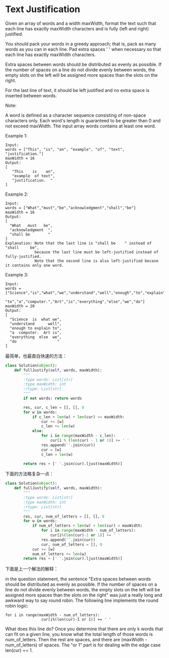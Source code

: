 # Text Justification

Given an array of words and a width maxWidth, format the text such that each line has exactly maxWidth characters and is fully (left and right) justified.

You should pack your words in a greedy approach; that is, pack as many words as you can in each line. Pad extra spaces ' ' when necessary so that each line has exactly maxWidth characters.

Extra spaces between words should be distributed as evenly as possible. If the number of spaces on a line do not divide evenly between words, the empty slots on the left will be assigned more spaces than the slots on the right.

For the last line of text, it should be left justified and no extra space is inserted between words.

Note:

A word is defined as a character sequence consisting of non-space characters only.
Each word's length is guaranteed to be greater than 0 and not exceed maxWidth.
The input array words contains at least one word.

Example 1:
```
Input:
words = ["This", "is", "an", "example", "of", "text", "justification."]
maxWidth = 16
Output:
[
   "This    is    an",
   "example  of text",
   "justification.  "
]
```

Example 2:
```
Input:
words = ["What","must","be","acknowledgment","shall","be"]
maxWidth = 16
Output:
[
  "What   must   be",
  "acknowledgment  ",
  "shall be        "
]
Explanation: Note that the last line is "shall be    " instead of "shall     be",
             because the last line must be left-justified instead of fully-justified.
             Note that the second line is also left-justified becase it contains only one word.
```

Example 3:
```
Input:
words = ["Science","is","what","we","understand","well","enough","to","explain",
         "to","a","computer.","Art","is","everything","else","we","do"]
maxWidth = 20
Output:
[
  "Science  is  what we",
  "understand      well",
  "enough to explain to",
  "a  computer.  Art is",
  "everything  else  we",
  "do                  "
]
```

最简单，也最直白快速的方法：
```python
class Solution(object):
    def fullJustify(self, words, maxWidth):
        """
        :type words: List[str]
        :type maxWidth: int
        :rtype: List[str]
        """
        if not words: return words

        res, cur, c_len = [], [], 0
        for w in words:
            if c_len + len(w) + len(cur) <= maxWidth:
                cur += [w]
                c_len += len(w)
            else:
                for i in range(maxWidth - c_len):
                    cur[i % (len(cur) - 1 or 1)] += ' '
                res.append(''.join(cur))
                cur = [w]
                c_len = len(w)

        return res + [' '.join(cur).ljust(maxWidth)]
```

下面的方法略复杂一点：

```python
class Solution(object):
    def fullJustify(self, words, maxWidth):
        """
        :type words: List[str]
        :type maxWidth: int
        :rtype: List[str]
        """
        res, cur, num_of_letters = [], [], 0
        for w in words:
            if num_of_letters + len(w) + len(cur) > maxWidth:
                for i in range(maxWidth - num_of_letters):
                    cur[i%(len(cur)-1 or 1)] += ' '
                res.append(''.join(cur))
                cur, num_of_letters = [], 0
            cur += [w]
            num_of_letters += len(w)
        return res + [' '.join(cur).ljust(maxWidth)]
```

下面是上一个解法的解释：


in the question statement, the sentence "Extra spaces between words should be distributed as evenly as possible. If the number of spaces on a line do not divide evenly between words, the empty slots on the left will be assigned more spaces than the slots on the right" was just a really long and awkward way to say round robin. The following line implements the round robin logic:
```
for i in range(maxWidth - num_of_letters):
                cur[i%(len(cur)-1 or 1)] += ' '
```
What does this line do? Once you determine that there are only k words that can fit on a given line, you know what the total length of those words is num_of_letters. Then the rest are spaces, and there are (maxWidth - num_of_letters) of spaces. The "or 1" part is for dealing with the edge case len(cur) == 1.
